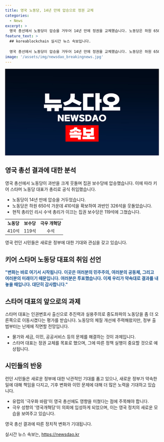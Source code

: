```yaml
---
title: 영국 노동당, 14년 만에 압승으로 정권 교체
categories:
  - News
excerpt: >
  영국 총선에서 노동당이 압승을 거두어 14년 만에 정권을 교체했습니다. 노동당은 하원 650석 가운데 410석을 확보하여 과반 인식을 확보했고, 키어 스타머 노동당 대표가 새 총리로 취임했습니다. 정권의 변경은 민심 변화를 반영한 결과로 풀이되고, 이에 대한 기대와 우려가 크게 나눠지고 있습니다. 유럽에서도 극우 성향의 영국개혁당이 의회에 처음으로 입성하는 등 정치적 변화가 예상되는 상황입니다.
feature_text: >
  ## koreablockchain 실시간 뉴스 속보입니다.

  영국 총선에서 노동당이 압승을 거두어 14년 만에 정권을 교체했습니다. 노동당은 하원 650석 가운데 410석을 확보하여 과반 인식을 확보했고, 키어 스타머 노동당 대표가 새 총리로 취임했습니다. 정권의 변경은 민심 변화를 반영한 결과로 풀이되고, 이에 대한 기대와 우려가 크게 나눠지고 있습니다. 유럽에서도 극우 성향의 영국개혁당이 의회에 처음으로 입성하는 등 정치적 변화가 예상되는 상황입니다.
image: '/assets/img/newsdao_breakingnews.jpg'
---
```


<p><img src="/assets/img/newsdao_breakingnews.jpg" alt="koreablockchain 속보" /></p>

<h2 data-ke-size="size26">영국 총선 결과에 대한 분석</h2>

<p data-ke-size="size16">영국 총선에서 노동당이 과반을 크게 웃돌며 집권 보수당에 압승했습니다. 이에 따라 키어 스타머 노동당 대표가 총리로 공식 취임했습니다.</p>

<ul>
    <li>노동당이 14년 만에 압승을 거두었습니다.</li>
    <li>노동당은 하원 650석 가운데 410석을 확보하여 과반인 326석을 웃돌았습니다.</li>
    <li>현직 총리인 리시 수낵 총리가 이끄는 집권 보수당은 119석에 그쳤습니다.</li>
</ul>

<table>
    <tr>
        <td style="text-align: center; height: 17px;"><b>노동당</b></td>
        <td style="text-align: center; height: 17px;"><b>보수당</b></td>
        <td style="text-align: center; height: 17px;"><b>극우 개혁당</b></td>
    </tr>
    <tr>
        <td style="text-align: center; height: 17px;">410석</td>
        <td style="text-align: center; height: 17px;">119석</td>
        <td style="text-align: center; height: 17px;">수석</td>
    </tr>
</table>

<p data-ke-size="size16">영국 런던 시민들은 새로운 정부에 대한 기대와 관심을 갖고 있습니다.</p>

<h2 data-ke-size="size26">키어 스타머 노동당 대표의 취임 선언</h2>

<p data-ke-size="size16"><b><span style="color: #1a5490;">"변화는 바로 여기서 시작됩니다. 이곳은 여러분의 민주주의, 여러분의 공동체, 그리고 여러분의 미래이기 때문입니다. 여러분은 투표했습니다. 이제 우리가 약속대로 결과를 내놓을 때입니다. 대단히 감사합니다."</span></b></p>

<h2 data-ke-size="size26">스타머 대표의 앞으로의 과제</h2>

<p data-ke-size="size16">스타머 대표는 인권변호사 출신으로 추진력과 실용주의로 중도좌파의 노동당을 좀 더 오른쪽으로 이동시켰다는 평가를 받습니다. 노동당의 체질 개선에 주력해왔지만, 정부 출범부터는 난제에 직면할 전망입니다.</p>

<ul>
    <li>물가와 세금, 이민, 공공서비스 등의 문제를 해결하는 것이 과제입니다.</li>
    <li>스타머 대표는 정권 교체를 목표로 했으며, 그에 따른 정책 실행이 중요할 것으로 예상됩니다.</li>
</ul>

<h2 data-ke-size="size26">시민들의 반응</h2>

<p data-ke-size="size16">런던 시민들은 새로운 정부에 대한 낙관적인 기대를 품고 있으나, 새로운 정부가 약속한 일에 대해 책임을 다지고, 기후 변화와 이민 문제에 대해 더 많은 노력을 기대하고 있습니다.</p>

<ul>
    <li>유럽의 '극우화 바람'이 영국 총선에도 영향을 미쳤다는 점에 주목해야 합니다.</li>
    <li>극우 성향의 '영국개혁당'이 의회에 입성하게 되었으며, 이는 영국 정치의 새로운 모습을 보여주고 있습니다.</li>
</ul>

<p data-ke-size="size16">영국 총선 결과에 따른 정치적 변화가 기대됩니다.</p>
실시간 뉴스 속보는, <a href="https://newsdao.kr" rel="dofollow">https://newsdao.kr</a>


